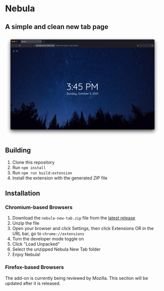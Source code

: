 # Nebula
## A simple and clean new tab page

![Nebula screenshot](docs/nebula-new-tab-screenshot.png)

## Building
1. Clone this repository
2. Run `npm install`
3. Run `npm run build:extension`
4. Install the extension with the generated ZIP file

## Installation
### Chromium-based Browsers
1. Download the `nebula-new-tab.zip` file from the [latest release](https://github.com/hkamran80/nebula-new-tab/releases/latest/download/nebula-new-tab.zip)
2. Unzip the file
3. Open your browser and click Settings, then click Extensions OR in the URL bar, go to `chrome://extensions`
4. Turn the developer mode toggle on
5. Click "Load Unpacked"
6. Select the unzipped Nebula New Tab folder
7. Enjoy Nebula!

### Firefox-based Browsers
The add-on is currently being reviewed by Mozilla. This section will be updated after it is released.